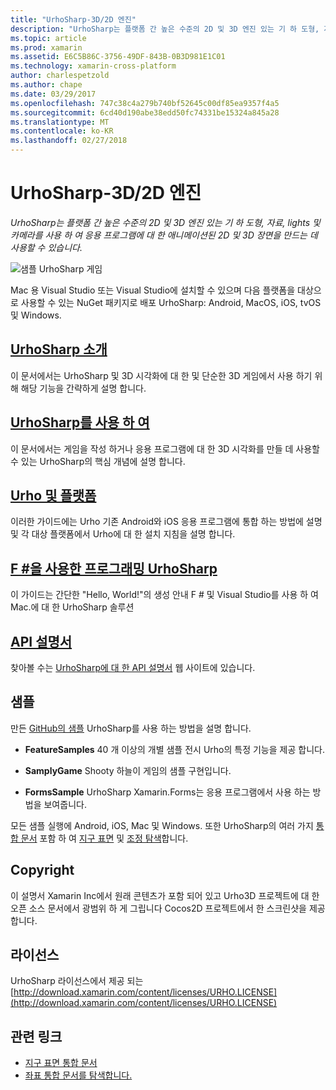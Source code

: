 ```yaml
---
title: "UrhoSharp-3D/2D 엔진"
description: "UrhoSharp는 플랫폼 간 높은 수준의 2D 및 3D 엔진 있는 기 하 도형, 자료, lights 및 카메라를 사용 하 여 응용 프로그램에 대 한 애니메이션된 2D 및 3D 장면을 만드는 데 사용할 수 있습니다."
ms.topic: article
ms.prod: xamarin
ms.assetid: E6C5B86C-3756-49DF-843B-0B3D981E1C01
ms.technology: xamarin-cross-platform
author: charlespetzold
ms.author: chape
ms.date: 03/29/2017
ms.openlocfilehash: 747c38c4a279b740bf52645c00df85ea9357f4a5
ms.sourcegitcommit: 6cd40d190abe38edd50fc74331be15324a845a28
ms.translationtype: MT
ms.contentlocale: ko-KR
ms.lasthandoff: 02/27/2018
---
```

# <a name="urhosharp---3d2d-engine"></a>UrhoSharp-3D/2D 엔진

_UrhoSharp는 플랫폼 간 높은 수준의 2D 및 3D 엔진 있는 기 하 도형, 자료, lights 및 카메라를 사용 하 여 응용 프로그램에 대 한 애니메이션된 2D 및 3D 장면을 만드는 데 사용할 수 있습니다._

![](images/video.gif "샘플 UrhoSharp 게임")

Mac 용 Visual Studio 또는 Visual Studio에 설치할 수 있으며 다음 플랫폼을 대상으로 사용할 수 있는 NuGet 패키지로 배포 UrhoSharp: Android, MacOS, iOS, tvOS 및 Windows.

##  <a name="an-introduction-to-urhosharpgraphics-gamesurhosharpintroductionmd"></a>[UrhoSharp 소개](~/graphics-games/urhosharp/introduction.md)

이 문서에서는 UrhoSharp 및 3D 시각화에 대 한 및 단순한 3D 게임에서 사용 하기 위해 해당 기능을 간략하게 설명 합니다.

##  <a name="using-urhosharpgraphics-gamesurhosharpusingmd"></a>[UrhoSharp를 사용 하 여](~/graphics-games/urhosharp/using.md)

이 문서에서는 게임을 작성 하거나 응용 프로그램에 대 한 3D 시각화를 만들 데 사용할 수 있는 UrhoSharp의 핵심 개념에 설명 합니다.

## <a name="urho-and-your-platformgraphics-gamesurhosharpplatformindexmd"></a>[Urho 및 플랫폼](~/graphics-games/urhosharp/platform/index.md)

이러한 가이드에는 Urho 기존 Android와 iOS 응용 프로그램에 통합 하는 방법에 설명 및 각 대상 플랫폼에서 Urho에 대 한 설치 지침을 설명 합니다.

## <a name="programming-urhosharp-with-fgraphics-gamesurhosharpfsharpmd"></a>[F #을 사용한 프로그래밍 UrhoSharp](~/graphics-games/urhosharp/fsharp.md)

이 가이드는 간단한 "Hello, World!"의 생성 안내 F # 및 Visual Studio를 사용 하 여 Mac.에 대 한 UrhoSharp 솔루션

## <a name="api-documentationhttpsdeveloperxamarincomapirooturho"></a>[API 설명서](https://developer.xamarin.com/api/root/Urho/)

찾아볼 수는 [UrhoSharp에 대 한 API 설명서](https://developer.xamarin.com/api/root/Urho/) 웹 사이트에 있습니다.

## <a name="samples"></a>샘플

만든 [GitHub의 샘플](http://github.com/xamarin/urho-samples) UrhoSharp를 사용 하는 방법을 설명 합니다.

- **FeatureSamples** 40 개 이상의 개별 샘플 전시 Urho의 특정 기능을 제공 합니다.

- **SamplyGame** Shooty 하늘이 게임의 샘플 구현입니다.

- **FormsSample** UrhoSharp Xamarin.Forms는 응용 프로그램에서 사용 하는 방법을 보여줍니다.

모든 샘플 실행에 Android, iOS, Mac 및 Windows.
또한 UrhoSharp의 여러 가지 [통합 문서](https://developer.xamarin.com/workbooks/) 포함 하 여 [지구 표면](https://developer.xamarin.com/workbooks/graphics/urhosharp/planetearth/planetearth.workbook) 및 [조정 탐색](https://developer.xamarin.com/workbooks/graphics/urhosharp/coordinates/ExploringUrhoCoordinates.workbook)합니다.


## <a name="copyright"></a>Copyright

이 설명서 Xamarin Inc에서 원래 콘텐츠가 포함 되어 있고 Urho3D 프로젝트에 대 한 오픈 소스 문서에서 광범위 하 게 그립니다 Cocos2D 프로젝트에서 한 스크린샷을 제공 합니다.

## <a name="license"></a>라이선스

UrhoSharp 라이선스에서 제공 되는 [http://download.xamarin.com/content/licenses/URHO.LICENSE](http://download.xamarin.com/content/licenses/URHO.LICENSE)



## <a name="related-links"></a>관련 링크

- [지구 표면 통합 문서](https://developer.xamarin.com/workbooks/graphics/urhosharp/planetearth/planetearth.workbook)
- [좌표 통합 문서를 탐색합니다.](https://developer.xamarin.com/workbooks/graphics/urhosharp/coordinates/ExploringUrhoCoordinates.workbook)
